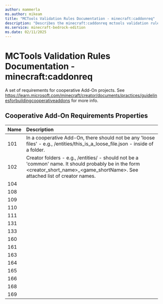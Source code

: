 ```yaml
---
author: mammerla
ms.author: mikeam
title: "MCTools Validation Rules Documentation - minecraft:caddonreq"
description: "Describes the minecraft:caddonreq mctools validation rules"
ms.service: minecraft-bedrock-edition
ms.date: 02/11/2025 
---
```


# MCTools Validation Rules Documentation - minecraft:caddonreq

A set of requirements for cooperative Add-On projects. See https://learn.microsoft.com/minecraft/creator/documents/practices/guidelinesforbuildingcooperativeaddons for more info.


## Cooperative Add-On Requirements Properties

|Name       |Description |
|:----------|:-------------|
| 101 | In a cooperative Add-On, there should not be any 'loose files' - e.g., <pack>/entities/this_is_a_loose_file.json - inside of a folder. | 
| 102 | Creator folders - e.g., <pack>/entities/<custom folder name> - should not be a 'common' name. It should probably be in the form <creator_short_name>_<game_shortName>. See attached list of creator names. | 
| 104 |  | 
| 108 |  | 
| 109 |  | 
| 110 |  | 
| 111 |  | 
| 131 |  | 
| 133 |  | 
| 160 |  | 
| 161 |  | 
| 163 |  | 
| 164 |  | 
| 165 |  | 
| 166 |  | 
| 168 |  | 
| 169 |  | 